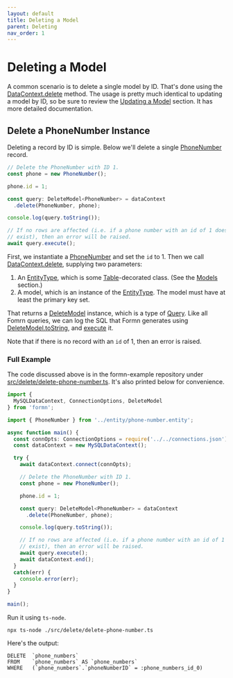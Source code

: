 ```yaml
---
layout: default
title: Deleting a Model
parent: Deleting
nav_order: 1
---
```


# Deleting a Model

A common scenario is to delete a single model by ID.  That's done using the
[DataContext.delete](../../api-doc/latest/classes/datacontext.html#delete)
method.  The usage is pretty much identical to updating a model by ID, so be
sure to review the [Updating a Model](../updating/updating-a-model.html)
section.  It has more detailed documentation.

## Delete a PhoneNumber Instance

Deleting a record by ID is simple.  Below we'll delete a single
[PhoneNumber](https://github.com/benbotto/formn-example/blob/master/src/entity/phone-number.entity.ts)
record.

```typescript
// Delete the PhoneNumber with ID 1.
const phone = new PhoneNumber();

phone.id = 1;

const query: DeleteModel<PhoneNumber> = dataContext
  .delete(PhoneNumber, phone);

console.log(query.toString());

// If no rows are affected (i.e. if a phone number with an id of 1 does not
// exist), then an error will be raised.
await query.execute();
```

First, we instantiate a
[PhoneNumber](https://github.com/benbotto/formn-example/blob/master/src/entity/phone-number.entity.ts)
and set the `id` to 1.  Then we call
[DataContext.delete](../../api-doc/latest/classes/datacontext.html#delete),
supplying two parameters:

1. An [EntityType](../../api-doc/latest/globals.html#entitytype), which is some
   [Table](../../api-doc/latest/globals.html#table)-decorated class.  (See the
   [Models](../models) section.)
2. A model, which is an instance of the
   [EntityType](../../api-doc/latest/globals.html#entitytype).  The model must
   have at least the primary key set.

That returns a [DeleteModel](../../api-doc/latest/classes/deletemodel.html)
instance, which is a type of [Query](../../api-doc/latest/classes/query.html).
Like all Fomrn queries, we can log the SQL that Formn generates using
[DeleteModel.toString](../../api-doc/latest/classes/deletemodel.html#tostring),
and [execute](../../api-doc/latest/classes/deletemodel.html#execute) it.

Note that if there is no record with an `id` of 1, then an error is raised.

### Full Example

The code discussed above is in the formn-example repository under
[src/delete/delete-phone-number.ts](https://github.com/benbotto/formn-example/blob/master/src/delete/delete-phone-number.ts).
It's also printed below for convenience.

```typescript
import {
  MySQLDataContext, ConnectionOptions, DeleteModel
} from 'formn';

import { PhoneNumber } from '../entity/phone-number.entity';

async function main() {
  const connOpts: ConnectionOptions = require('../../connections.json');
  const dataContext = new MySQLDataContext();

  try {
    await dataContext.connect(connOpts);

    // Delete the PhoneNumber with ID 1.
    const phone = new PhoneNumber();

    phone.id = 1;

    const query: DeleteModel<PhoneNumber> = dataContext
      .delete(PhoneNumber, phone);

    console.log(query.toString());

    // If no rows are affected (i.e. if a phone number with an id of 1 does not
    // exist), then an error will be raised.
    await query.execute();
    await dataContext.end();
  }
  catch(err) {
    console.error(err);
  }
}

main();
```

Run it using `ts-node`.

```
npx ts-node ./src/delete/delete-phone-number.ts
```

Here's the output:

```
DELETE  `phone_numbers`
FROM    `phone_numbers` AS `phone_numbers`
WHERE   (`phone_numbers`.`phoneNumberID` = :phone_numbers_id_0)
```


